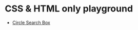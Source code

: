 # CSS & HTML only playground

* [Circle Search Box](https://github.com/darekpham/CSS-playground/tree/master/circle%20search%20box)

